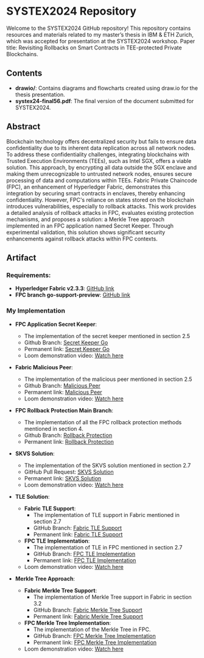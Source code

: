 # SYSTEX2024 Repository

Welcome to the SYSTEX2024 GitHub repository! This repository contains resources and materials related to my master’s thesis in IBM & ETH Zurich, which was accepted for presentation at the SYSTEX2024 workshop.
Paper title: Revisiting Rollbacks on Smart Contracts in TEE-protected Private Blockchains.


## Contents

- **drawio/**: Contains diagrams and flowcharts created using draw.io for the thesis presentation.
- **systex24-final56.pdf**: The final version of the document submitted for SYSTEX2024.

## Abstract
Blockchain technology offers decentralized security but fails to ensure data confidentiality due to its inherent data replication across all network nodes. To address these confidentiality challenges, integrating blockchains with Trusted Execution Environments (TEEs), such as Intel SGX, offers a viable solution. This approach, by encrypting all data outside the SGX enclave and making them unrecognizable to untrusted network nodes, ensures secure processing of data and computations within TEEs. Fabric Private Chaincode (FPC), an enhancement of Hyperledger Fabric, demonstrates this integration by securing smart contracts in enclaves, thereby enhancing confidentiality. However, FPC's reliance on states stored on the blockchain introduces vulnerabilities, especially to rollback attacks. This work provides a detailed analysis of rollback attacks in FPC, evaluates existing protection mechanisms, and proposes a solution: a Merkle Tree approach implemented in an FPC application named Secret Keeper. Through experimental validation, this solution shows significant security enhancements against rollback attacks within FPC contexts.

## Artifact


### Requirements:

- **Hyperledger Fabric v2.3.3**: [GitHub link](https://github.com/hyperledger/fabric/releases/tag/v2.3.3)
- **FPC branch go-support-preview**: [GitHub link](https://github.com/chenchanglew/fabric-private-chaincode/tree/go-support-preview)

### My Implementation

- **FPC Application Secret Keeper**:
  - The implementation of the secret keeper mentioned in section 2.5
  - Github Branch: [Secret Keeper Go](https://github.com/chenchanglew/fabric-private-chaincode/tree/thesis/rollback-protection-zac/samples/chaincode/secret-keeper-go)
  - Permanent link: [Secret Keeper Go](https://github.com/chenchanglew/fabric-private-chaincode/tree/b7821e80aa752514f5419b8f567ce3c77ce02c34/samples/chaincode/secret-keeper-go)
  - Loom demonstration video: [Watch here](https://www.loom.com/share/e3dca62f8df849229e2c6414fd374289?sid=473acda1-92ac-4ad6-89c4-ddb2f5786dd5)

- **Fabric Malicious Peer**:
  - The implementation of the malicious peer mentioned in section 2.5
  - Github Branch: [Malicious Peer](https://github.com/chenchanglew/fabric/tree/feature/malicious-peer)
  - Permanent link: [Malicious Peer](https://github.com/chenchanglew/fabric/tree/4a34c84a0c42c027471cb3d005550eb01dc9e2a5/)
  - Loom demonstration video: [Watch here](https://www.loom.com/share/e540bf6395f94ab8ba547bd43942d063?sid=b32de7ea-e5d7-43ef-9e06-bf11b3cfc6ff)

- **FPC Rollback Protection Main Branch**:
  - The implementation of all the FPC rollback protection methods mentioned in section 4.
  - Github Branch: [Rollback Protection](https://github.com/chenchanglew/fabric-private-chaincode/tree/thesis/rollback-protection-zac)
  - Permanent link: [Rollback Protection](https://github.com/chenchanglew/fabric-private-chaincode/tree/b7821e80aa752514f5419b8f567ce3c77ce02c34/)

- **SKVS Solution**:
  - The implementation of the SKVS solution mentioned in section 2.7
  - GitHub Pull Request: [SKVS Solution](https://github.com/chenchanglew/fabric-private-chaincode/pull/3)
  - Permanent link: [SKVS Solution](https://github.com/chenchanglew/fabric-private-chaincode/commit/f93e072f69b35734dba5a8de9f91b1c89fcfb7d4) 
  - Loom demonstration video: [Watch here](https://www.loom.com/share/4790cd0cba9e4433879083b41158d42d?sid=a0f367e7-dc49-4065-926d-df7b2fbf55a1)

- **TLE Solution**:
  - **Fabric TLE Support**:
    - The implementation of TLE support in Fabric mentioned in section 2.7
    - GitHub Branch: [Fabric TLE Support](https://github.com/chenchanglew/fabric/tree/feature/support-TLE)
    - Permanent link: [Fabric TLE Support](https://github.com/chenchanglew/fabric/tree/2bd56f3b43c311edc78c5903ac75e7c76d2ec61f/)
  - **FPC TLE Implementation**:
    - The implementation of TLE in FPC mentioned in section 2.7
    - GitHub Branch: [FPC TLE Implementation](https://github.com/chenchanglew/fabric-private-chaincode/tree/thesis/tle-solution)
    - Permanent link: [FPC TLE Implementation](https://github.com/chenchanglew/fabric-private-chaincode/tree/9f9876451c32f31cb064d56bdcd302547869717d)
  - Loom demonstration video: [Watch here](https://www.loom.com/share/4e8814304bcd49c9860861be524febbd?sid=c64b4cdb-0ae3-4125-93af-f369349f11f8)

- **Merkle Tree Approach**:
  - **Fabric Merkle Tree Support**:
    - The implementation of Merkle Tree support in Fabric in section 3.2
    - GitHub Branch: [Fabric Merkle Tree Support](https://github.com/chenchanglew/fabric/tree/feature/support-merkle)
    - Permanent link: [Fabric Merkle Tree Support](https://github.com/chenchanglew/fabric/tree/98c7b36cb98cd14ac8926b89a5e688e08787d03b)
  - **FPC Merkle Tree Implementation**:
    - The implementation of the Merkle Tree in FPC.
    - GitHub Branch: [FPC Merkle Tree Implementation](https://github.com/chenchanglew/fabric-private-chaincode/tree/thesis/merkle-solution)
    - Permanent link: [FPC Merkle Tree Implementation](https://github.com/chenchanglew/fabric-private-chaincode/tree/abb0ed62abaa0fb55a255a092c6f672cc3df4fe2)
  - Loom demonstration video: [Watch here](https://www.loom.com/share/632e389fc03540c4ae1de35440ccbbd1?sid=29d97578-61f5-43a8-b791-6ee5cce450ec)
